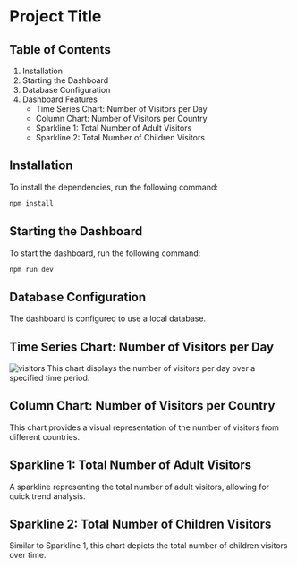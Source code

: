 # Project Title

## Table of Contents
1. Installation
2. Starting the Dashboard
3. Database Configuration
4. Dashboard Features
    - Time Series Chart: Number of Visitors per Day
    - Column Chart: Number of Visitors per Country
    - Sparkline 1: Total Number of Adult Visitors
    - Sparkline 2: Total Number of Children Visitors

## Installation
To install the dependencies, run the following command:
```bash
npm install
```
## Starting the Dashboard
To start the dashboard, run the following command:
```bash
npm run dev
```
## Database Configuration
The dashboard is configured to use a local database.

## Time Series Chart: Number of Visitors per Day
![visitors](https://github.com/ambesh333/waterDrip/src/assets/1st.png)
This chart displays the number of visitors per day over a specified time period.

## Column Chart: Number of Visitors per Country
This chart provides a visual representation of the number of visitors from different countries.

## Sparkline 1: Total Number of Adult Visitors
A sparkline representing the total number of adult visitors, allowing for quick trend analysis.

## Sparkline 2: Total Number of Children Visitors
Similar to Sparkline 1, this chart depicts the total number of children visitors over time.
